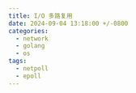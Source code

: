 ```yaml
---
title: I/O 多路复用
date: 2024-09-04 13:18:00 +/-0800
categories:
  - network
  - golang
  - os
tags:
  - netpoll
  - epoll
---
```

